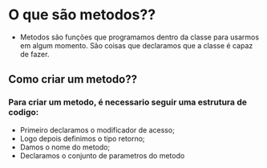 # O que são metodos??
- Metodos são funções que programamos dentro da classe para usarmos em algum momento.
São coisas que declaramos que a classe é capaz de fazer.

## Como criar um metodo??

### Para criar um metodo, é necessario seguir uma estrutura de codigo:

- Primeiro declaramos o modificador de acesso;
- Logo depois definimos o tipo retorno;
- Damos o nome do metodo;
- Declaramos o conjunto de parametros do metodo

